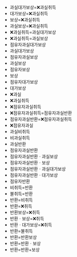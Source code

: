 - 과실대가보상=❌과실취득
- 대가보상=❌과실취득
- 보상=❌과실취득
- 과실보상=❌과실취득
- ❌과실취득=과실대가보상
- ❌과실취득=과실보상
- 점유자과실대가보상
- 과실대가보상
- 점유자과실보상
- 과실보상
- 점유자보상
- 보상
- 점유자대가보상
- 대가보상
- ❌과실
- ❌과실취득
- ❌점유자과실취득
- ❌점유자과실취득=점유자과실반환
- 점유자과실반환=❌점유자과실취득
- ❌점유자과실
- 과실비취득
- 비과실취득
- 과실반환
- 점유자과실반환
- 점유자과실반환ㆍ과실보상
- 점유자과실반환ㆍ보상
- 점유자과실반환ㆍ과실대가보상
- 점유자과실반환ㆍ대가보상
- 점유자반환
- 비취득=반환
- 불취득=반환
- 반환=비취득
- 반환=❌취득
- 반환보상=❌취득
- 반환ㆍ보상=❌취득
- 반환ㆍ대가보상=❌취득
- 반환=불취득
- 반환=반환보상
- 반환=반환ㆍ보상
- 반환=반환+보상